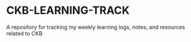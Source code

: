 # CKB-LEARNING-TRACK
A repository for tracking my weekly learning logs, notes, and resources related to CKB
